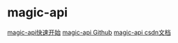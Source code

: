 # magic-api
[magic-api快速开始](https://www.ssssssss.org/magic-api/pages/quick/start)
[magic-api Github](https://github.com/ssssssss-team/magic-api)
[magic-api csdn文档](https://blog.csdn.net/qq_31384551/article/details/126623884)